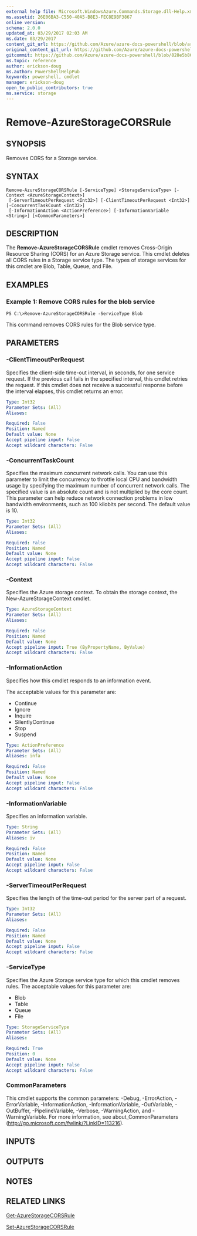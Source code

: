 ```yaml
---
external help file: Microsoft.WindowsAzure.Commands.Storage.dll-Help.xml
ms.assetid: 26E06BA3-C550-40A5-B8E3-FEC8E9BF3867
online version:
schema: 2.0.0
updated_at: 03/29/2017 02:03 AM
ms.date: 03/29/2017
content_git_url: https://github.com/Azure/azure-docs-powershell/blob/armsql/azureps-cmdlets-docs/ServiceManagement/Azure.Storage/v2.7.0/Remove-AzureStorageCORSRule.md
original_content_git_url: https://github.com/Azure/azure-docs-powershell/blob/armsql/azureps-cmdlets-docs/ServiceManagement/Azure.Storage/v2.7.0/Remove-AzureStorageCORSRule.md
gitcommit: https://github.com/Azure/azure-docs-powershell/blob/828e5b8648af6bdf3119ffe0cd409647f00de183
ms.topic: reference
author: erickson-doug
ms.author: PowerShellHelpPub
keywords: powershell, cmdlet
manager: erickson-doug
open_to_public_contributors: true
ms.service: storage
---
```


# Remove-AzureStorageCORSRule

## SYNOPSIS
Removes CORS for a Storage service.

## SYNTAX

```
Remove-AzureStorageCORSRule [-ServiceType] <StorageServiceType> [-Context <AzureStorageContext>]
 [-ServerTimeoutPerRequest <Int32>] [-ClientTimeoutPerRequest <Int32>] [-ConcurrentTaskCount <Int32>]
 [-InformationAction <ActionPreference>] [-InformationVariable <String>] [<CommonParameters>]
```

## DESCRIPTION
The **Remove-AzureStorageCORSRule** cmdlet removes Cross-Origin Resource Sharing (CORS) for an Azure Storage service.
This cmdlet deletes all CORS rules in a Storage service type.
The types of storage services for this cmdlet are Blob, Table, Queue, and File.

## EXAMPLES

### Example 1: Remove CORS rules for the blob service
```
PS C:\>Remove-AzureStorageCORSRule -ServiceType Blob
```

This command removes CORS rules for the Blob service type.

## PARAMETERS

### -ClientTimeoutPerRequest
Specifies the client-side time-out interval, in seconds, for one service request.
If the previous call fails in the specified interval, this cmdlet retries the request.
If this cmdlet does not receive a successful response before the interval elapses, this cmdlet returns an error.

```yaml
Type: Int32
Parameter Sets: (All)
Aliases: 

Required: False
Position: Named
Default value: None
Accept pipeline input: False
Accept wildcard characters: False
```

### -ConcurrentTaskCount
Specifies the maximum concurrent network calls.
You can use this parameter to limit the concurrency to throttle local CPU and bandwidth usage by specifying the maximum number of concurrent network calls.
The specified value is an absolute count and is not multiplied by the core count.
This parameter can help reduce network connection problems in low bandwidth environments, such as 100 kilobits per second.
The default value is 10.

```yaml
Type: Int32
Parameter Sets: (All)
Aliases: 

Required: False
Position: Named
Default value: None
Accept pipeline input: False
Accept wildcard characters: False
```

### -Context
Specifies the Azure storage context.
To obtain the storage context, the New-AzureStorageContext cmdlet.

```yaml
Type: AzureStorageContext
Parameter Sets: (All)
Aliases: 

Required: False
Position: Named
Default value: None
Accept pipeline input: True (ByPropertyName, ByValue)
Accept wildcard characters: False
```

### -InformationAction
Specifies how this cmdlet responds to an information event.

The acceptable values for this parameter are:

- Continue
- Ignore
- Inquire
- SilentlyContinue
- Stop
- Suspend

```yaml
Type: ActionPreference
Parameter Sets: (All)
Aliases: infa

Required: False
Position: Named
Default value: None
Accept pipeline input: False
Accept wildcard characters: False
```

### -InformationVariable
Specifies an information variable.

```yaml
Type: String
Parameter Sets: (All)
Aliases: iv

Required: False
Position: Named
Default value: None
Accept pipeline input: False
Accept wildcard characters: False
```

### -ServerTimeoutPerRequest
Specifies the length of the time-out period for the server part of a request.

```yaml
Type: Int32
Parameter Sets: (All)
Aliases: 

Required: False
Position: Named
Default value: None
Accept pipeline input: False
Accept wildcard characters: False
```

### -ServiceType
Specifies the Azure Storage service type for which this cmdlet removes rules.
The acceptable values for this parameter are:

- Blob 
- Table 
- Queue 
- File

```yaml
Type: StorageServiceType
Parameter Sets: (All)
Aliases: 

Required: True
Position: 0
Default value: None
Accept pipeline input: False
Accept wildcard characters: False
```

### CommonParameters
This cmdlet supports the common parameters: -Debug, -ErrorAction, -ErrorVariable, -InformationAction, -InformationVariable, -OutVariable, -OutBuffer, -PipelineVariable, -Verbose, -WarningAction, and -WarningVariable. For more information, see about_CommonParameters (http://go.microsoft.com/fwlink/?LinkID=113216).

## INPUTS

## OUTPUTS

## NOTES

## RELATED LINKS

[Get-AzureStorageCORSRule](./Get-AzureStorageCORSRule.md)

[Set-AzureStorageCORSRule](./Set-AzureStorageCORSRule.md)


